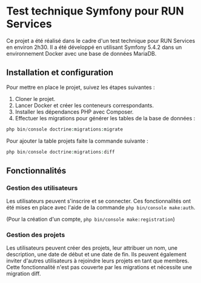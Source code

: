 # Test technique Symfony pour RUN Services

Ce projet a été réalisé dans le cadre d'un test technique pour RUN Services en environ 2h30. Il a été développé en utilisant Symfony 5.4.2 dans un environnement Docker avec une base de données MariaDB.

## Installation et configuration

Pour mettre en place le projet, suivez les étapes suivantes :

1. Cloner le projet.
2. Lancer Docker et créer les conteneurs correspondants.
3. Installer les dépendances PHP avec Composer.
4. Effectuer les migrations pour générer les tables de la base de données :

```php
php bin/console doctrine:migrations:migrate
```

Pour ajouter la table projets faite la commande suivante :

```php
php bin/console doctrine:migrations:diff
```

## Fonctionnalités

### Gestion des utilisateurs

Les utilisateurs peuvent s'inscrire et se connecter. Ces fonctionnalités ont été mises en place avec l'aide de la commande `php bin/console make:auth`.

(Pour la création d'un compte, `php bin/console make:registration`)

### Gestion des projets

Les utilisateurs peuvent créer des projets, leur attribuer un nom, une description, une date de début et une date de fin. Ils peuvent également inviter d'autres utilisateurs à rejoindre leurs projets en tant que membres. Cette fonctionnalité n'est pas couverte par les migrations et nécessite une migration diff.
